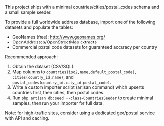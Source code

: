 This project ships with a minimal countries/cities/postal_codes schema and a small sample seeder.

To provide a full worldwide address database, import one of the following datasets and populate the tables:

- GeoNames (free): http://www.geonames.org/
- OpenAddresses/OpenStreetMap extracts
- Commercial postal code datasets for guaranteed accuracy per country

Recommended approach:
1. Obtain the dataset (CSV/SQL).
2. Map columns to `countries(iso2,name,default_postal_code)`, `cities(country_id,name)`, and `postal_codes(country_id,city_id,postal_code)`.
3. Write a custom importer script (artisan command) which upserts countries first, then cities, then postal codes.
4. Run `php artisan db:seed --class=CountriesSeeder` to create minimal samples, then run your importer for full data.

Note: for high-traffic sites, consider using a dedicated geo/postal service with API and caching.
